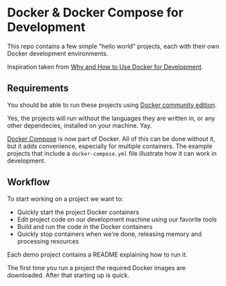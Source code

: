 # Docker & Docker Compose for Development

This repo contains a few simple "hello world" projects, each with their own Docker development environments.

Inspiration taken from [Why and How to Use Docker for Development](https://medium.com/iron-io-blog/why-and-how-to-use-docker-for-development-a156c1de3b24#.xwb63darb). 

## Requirements

You should be able to run these projects using [Docker community edition](https://store.docker.com/search?type=edition&offering=community).

Yes, the projects will run without the languages they are written in, or any other dependecies, installed on your machine. Yay.

[Docker Compose](https://docs.docker.com/compose/) is now part of Docker. All of this can be done without it, but it adds convenience, especially for multiple containers. The example projects that include a `docker-compose.yml` file illustrate how it can work in development.

## Workflow

To start working on a project we want to:

* Quickly start the project Docker containers
* Edit project code on our development machine using our favorite tools
* Build and run the code in the Docker containers
* Quickly stop containers when we're done, releasing memory and processing resources

Each demo project contains a README explaining how to run it.

The first time you run a project the required Docker images are downloaded. After that starting up is quick.
